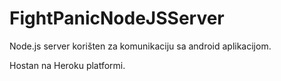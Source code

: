 # FightPanicNodeJSServer

Node.js server korišten za komunikaciju sa android aplikacijom.

Hostan na Heroku platformi.


